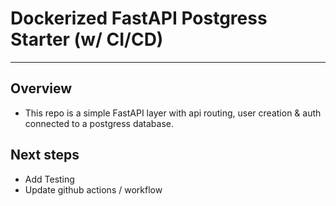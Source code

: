 # Dockerized FastAPI Postgress Starter (w/ CI/CD)
---
## Overview
- This repo is a simple FastAPI layer with api routing, user creation & auth connected to a postgress database.

## Next steps
- Add Testing
- Update github actions / workflow